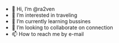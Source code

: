 - 👋 Hi, I’m @ra2ven
- 👀 I’m interested in traveling
- 🌱 I’m currently learning bussines
- 💞️ I’m looking to collaborate on connection
- 📫 How to reach me by e-mail

<!---
ra2ven/ra2ven is a ✨ special ✨ repository because its `README.md` (this file) appears on your GitHub profile.
You can click the Preview link to take a look at your changes.
--->
